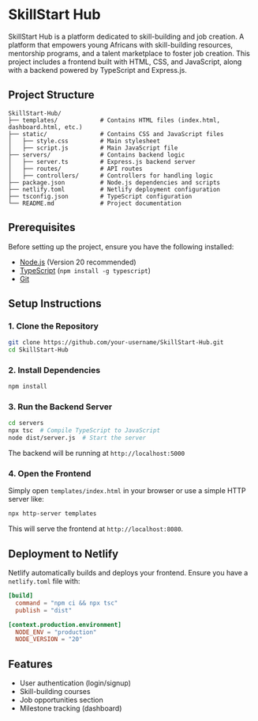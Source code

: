 # SkillStart Hub

SkillStart Hub is a platform dedicated to skill-building and job creation. A platform that empowers young Africans with skill-building resources, mentorship programs, and a talent marketplace to foster job creation.
This project includes a frontend built with HTML, CSS, and JavaScript, along with a backend powered by TypeScript and Express.js.

## Project Structure
```
SkillStart-Hub/
├── templates/            # Contains HTML files (index.html, dashboard.html, etc.)
├── static/               # Contains CSS and JavaScript files
│   ├── style.css         # Main stylesheet
│   ├── script.js         # Main JavaScript file
├── servers/              # Contains backend logic
│   ├── server.ts         # Express.js backend server
│   ├── routes/           # API routes
│   ├── controllers/      # Controllers for handling logic
├── package.json          # Node.js dependencies and scripts
├── netlify.toml          # Netlify deployment configuration
├── tsconfig.json         # TypeScript configuration
└── README.md             # Project documentation
```

## Prerequisites
Before setting up the project, ensure you have the following installed:
- [Node.js](https://nodejs.org/) (Version 20 recommended)
- [TypeScript](https://www.typescriptlang.org/) (`npm install -g typescript`)
- [Git](https://git-scm.com/)

## Setup Instructions
### 1. Clone the Repository
```sh
git clone https://github.com/your-username/SkillStart-Hub.git
cd SkillStart-Hub
```

### 2. Install Dependencies
```sh
npm install
```

### 3. Run the Backend Server
```sh
cd servers
npx tsc  # Compile TypeScript to JavaScript
node dist/server.js  # Start the server
```
The backend will be running at `http://localhost:5000`

### 4. Open the Frontend
Simply open `templates/index.html` in your browser or use a simple HTTP server like:
```sh
npx http-server templates
```
This will serve the frontend at `http://localhost:8080`.

## Deployment to Netlify
Netlify automatically builds and deploys your frontend. Ensure you have a `netlify.toml` file with:
```toml
[build]
  command = "npm ci && npx tsc"
  publish = "dist"

[context.production.environment]
  NODE_ENV = "production"
  NODE_VERSION = "20"
```

## Features
- User authentication (login/signup)
- Skill-building courses
- Job opportunities section
- Milestone tracking (dashboard)